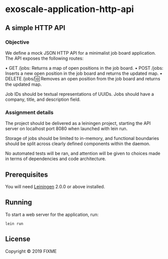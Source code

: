 # exoscale-application-http-api

## A simple HTTP API

### Objective

We define a mock JSON HTTP API for a minimalist job board application. The API exposes the following routes:

  • GET /jobs: Returns a map of open positions in the job board.
  • POST /jobs: Inserts a new open position in the job board and returns the updated map.
  • DELETE /jobs/:id: Removes an open position from the job board and returns the updated map.

Job IDs should be textual representations of UUIDs. Jobs should have a company, title, and description field.

### Assignment details

The project should be delivered as a leiningen project, starting the API server on localhost port 8080 when launched with lein run.

Storage of jobs should be limited to in-memory, and functional boundaries should be split across clearly defined components within the
daemon.

No automated tests will be ran, and attention will be given to choices made in terms of dependencies and code architecture.


## Prerequisites

You will need [Leiningen][] 2.0.0 or above installed.

[leiningen]: https://github.com/technomancy/leiningen

## Running

To start a web server for the application, run:

    lein run

## License

Copyright © 2019 FIXME
